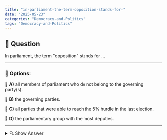 ```yaml
---
title: "in-parliament-the-term-opposition-stands-for-"
date: "2025-05-23"
categories: "Democracy-and-Politics"
tags: "Democracy-and-Politics"
---
```


## 📌 **Question**

In parliament, the term "opposition" stands for ...



---

### 📝 **Options:**

🔘 **A)** all members of parliament who do not belong to the governing party(s).

🔘 **B)** the governing parties.

🔘 **C)** all parties that were able to reach the 5% hurdle in the last election.

🔘 **D)** the parliamentary group with the most deputies.

---

<details>
  <summary>🔍 Show Answer</summary>

  <p>
💡  <b>Correct Answer:</b>  a
  </p>
  <p>
    📖<b>Explanation:</b>
    
  </p>
</details>
